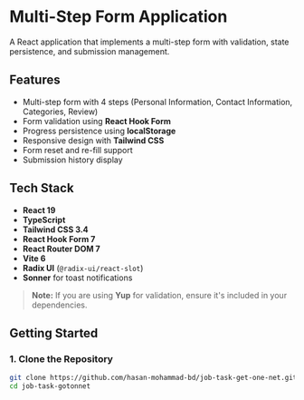 # Multi-Step Form Application

A React application that implements a multi-step form with validation, state persistence, and submission management.

## Features

- Multi-step form with 4 steps (Personal Information, Contact Information, Categories, Review)
- Form validation using **React Hook Form**
- Progress persistence using **localStorage**
- Responsive design with **Tailwind CSS**
- Form reset and re-fill support
- Submission history display

## Tech Stack

- **React 19**
- **TypeScript**
- **Tailwind CSS 3.4**
- **React Hook Form 7**
- **React Router DOM 7**
- **Vite 6**
- **Radix UI** (`@radix-ui/react-slot`)
- **Sonner** for toast notifications

> **Note:** If you are using **Yup** for validation, ensure it's included in your dependencies.

## Getting Started

### 1. Clone the Repository

```bash
git clone https://github.com/hasan-mohammad-bd/job-task-get-one-net.git
cd job-task-gotonnet
